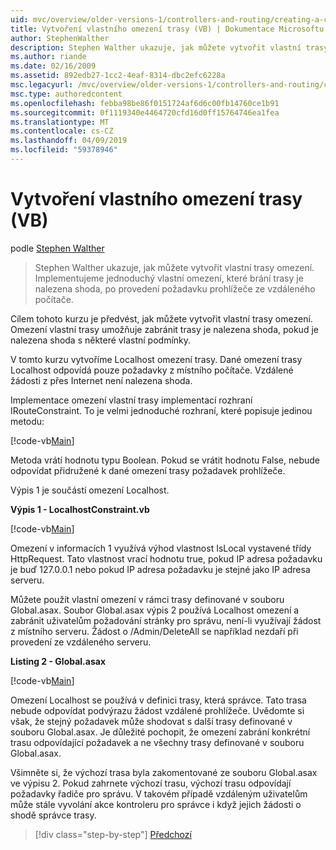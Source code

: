 ```yaml
---
uid: mvc/overview/older-versions-1/controllers-and-routing/creating-a-custom-route-constraint-vb
title: Vytvoření vlastního omezení trasy (VB) | Dokumentace Microsoftu
author: StephenWalther
description: Stephen Walther ukazuje, jak můžete vytvořit vlastní trasy omezení. Můžeme implementovat jednoduché vlastního omezení trasy brání odpovídající w...
ms.author: riande
ms.date: 02/16/2009
ms.assetid: 892edb27-1cc2-4eaf-8314-dbc2efc6228a
msc.legacyurl: /mvc/overview/older-versions-1/controllers-and-routing/creating-a-custom-route-constraint-vb
msc.type: authoredcontent
ms.openlocfilehash: febba98be86f0151724af6d6c00fb14760ce1b91
ms.sourcegitcommit: 0f1119340e4464720cfd16d0ff15764746ea1fea
ms.translationtype: MT
ms.contentlocale: cs-CZ
ms.lasthandoff: 04/09/2019
ms.locfileid: "59378946"
---
```

# <a name="creating-a-custom-route-constraint-vb"></a>Vytvoření vlastního omezení trasy (VB)

podle [Stephen Walther](https://github.com/StephenWalther)

> Stephen Walther ukazuje, jak můžete vytvořit vlastní trasy omezení. Implementujeme jednoduchý vlastní omezení, které brání trasy je nalezena shoda, po provedení požadavku prohlížeče ze vzdáleného počítače.


Cílem tohoto kurzu je předvést, jak můžete vytvořit vlastní trasy omezení. Omezení vlastní trasy umožňuje zabránit trasy je nalezena shoda, pokud je nalezena shoda s některé vlastní podmínky.

V tomto kurzu vytvoříme Localhost omezení trasy. Dané omezení trasy Localhost odpovídá pouze požadavky z místního počítače. Vzdálené žádosti z přes Internet není nalezena shoda.

Implementace omezení vlastní trasy implementací rozhraní IRouteConstraint. To je velmi jednoduché rozhraní, které popisuje jedinou metodu:

[!code-vb[Main](creating-a-custom-route-constraint-vb/samples/sample1.vb)]

Metoda vrátí hodnotu typu Boolean. Pokud se vrátit hodnotu False, nebude odpovídat přidružené k dané omezení trasy požadavek prohlížeče.

Výpis 1 je součástí omezení Localhost.

**Výpis 1 - LocalhostConstraint.vb**

[!code-vb[Main](creating-a-custom-route-constraint-vb/samples/sample2.vb)]

Omezení v informacích 1 využívá výhod vlastnost IsLocal vystavené třídy HttpRequest. Tato vlastnost vrací hodnotu true, pokud IP adresa požadavku je buď 127.0.0.1 nebo pokud IP adresa požadavku je stejné jako IP adresa serveru.

Můžete použít vlastní omezení v rámci trasy definované v souboru Global.asax. Soubor Global.asax výpis 2 používá Localhost omezení a zabránit uživatelům požadování stránky pro správu, není-li využívají žádost z místního serveru. Žádost o /Admin/DeleteAll se například nezdaří při provedení ze vzdáleného serveru.

**Listing 2 - Global.asax**

[!code-vb[Main](creating-a-custom-route-constraint-vb/samples/sample3.vb)]

Omezení Localhost se používá v definici trasy, která správce. Tato trasa nebude odpovídat podvýrazu žádost vzdálené prohlížeče. Uvědomte si však, že stejný požadavek může shodovat s další trasy definované v souboru Global.asax. Je důležité pochopit, že omezení zabrání konkrétní trasu odpovídající požadavek a ne všechny trasy definované v souboru Global.asax.

Všimněte si, že výchozí trasa byla zakomentované ze souboru Global.asax ve výpisu 2. Pokud zahrnete výchozí trasu, výchozí trasu odpovídají požadavky řadiče pro správu. V takovém případě vzdáleným uživatelům může stále vyvolání akce kontroleru pro správce i když jejich žádosti o shodě správce trasy.

> [!div class="step-by-step"]
> [Předchozí](creating-a-route-constraint-vb.md)
